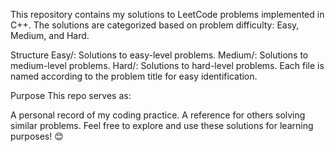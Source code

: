 This repository contains my solutions to LeetCode problems implemented in C++.
The solutions are categorized based on problem difficulty: Easy, Medium, and Hard.

Structure
Easy/: Solutions to easy-level problems.
Medium/: Solutions to medium-level problems.
Hard/: Solutions to hard-level problems.
Each file is named according to the problem title for easy identification.

Purpose
This repo serves as:

A personal record of my coding practice.
A reference for others solving similar problems.
Feel free to explore and use these solutions for learning purposes! 😊


